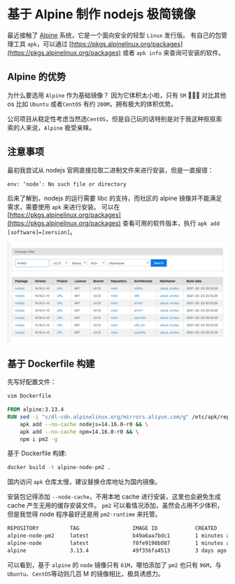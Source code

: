 # 基于 Alpine 制作 nodejs 极简镜像

最近接触了 [Alpine](https://www.alpinelinux.org/) 系统，它是一个面向安全的轻型 `Linux` 发行版。
有自己的包管理工具 `apk`，可以通过 [https://pkgs.alpinelinux.org/packages](https://pkgs.alpinelinux.org/packages) 或者 `apk info` 来查询可安装的软件。

## Alpine 的优势

<!-- ![](./assets/alpine-cover.png) -->

为什么要选用 `Alpine` 作为基础镜像？ 因为它体积太小啦，只有 `5M` 🎉🎉🎉
对比其他 os 比如 `Ubuntu` 或者`CentOS` 有约 `200M`，拥有极大的体积优势。

公司项目从稳定性考虑当然选`CentOS`，但是自己玩的话特别是对于我这种抠抠索索的人来说，`Alpine` 极受亲睐。

## 注意事项

最初我尝试从 nodejs 官网直接拉取二进制文件来进行安装，但是一直报错：

```bash
env: ‘node’: No such file or directory
```

后来了解到，nodejs 的运行需要 libc 的支持，而社区的 alpine 镜像并不能满足需求，需要使用 `apk` 来进行安装。
可以在 [https://pkgs.alpinelinux.org/packages](https://pkgs.alpinelinux.org/packages) 查看可用的软件版本，执行 `apk add [software]=[version]`。

<img class="preview" src="./assets/alpine-search-nodejs.png">

## 基于 Dockerfile 构建

先写好配置文件：

```bash
vim Dockerfile
```

```Dockerfile
FROM alpine:3.13.4
RUN sed -i "s/dl-cdn.alpinelinux.org/mirrors.aliyun.com/g" /etc/apk/repositories && \
    apk add --no-cache nodejs=14.16.0-r0 && \
    apk add --no-cache npm=14.16.0-r0 && \
    npm i pm2 -g
```

基于 Dockerfile 构建:

```bash
docker build -t alpine-node-pm2 .
```

国内访问 `apk` 仓库太慢，建议替换仓库地址为国内镜像。

安装包记得添加 `--node-cache`，不用本地 cache 进行安装，这里也会避免生成 cache 产生无用的缓存安装文件。
`pm2` 可以看情况添加，虽然会占用不少体积，但是我觉得 node 程序最好还是用 `pm2-runtime` 来托管。

```bash
REPOSITORY          TAG                 IMAGE ID            CREATED             SIZE
alpine-node-pm2     latest              b49a6aa7bdc1        1 minutes ago       94MB
alpine-node         latest              f0fe9198b087        1 minutes ago       60.9MB
alpine              3.13.4              49f356fa4513        3 days ago          5.61MB
```

可以看到，基于 `alpine` 的 `node` 镜像只有 `61M`，哪怕添加了 `pm2` 也只有 `96M`，与`Ubuntu`、`CentOS`等动则几百 M 的镜像相比，极具诱惑力。
